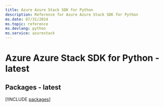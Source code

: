 ```yaml
---
title: Azure Azure Stack SDK for Python
description: Reference for Azure Azure Stack SDK for Python
ms.date: 07/31/2024
ms.topic: reference
ms.devlang: python
ms.service: azurestack
---
```

# Azure Azure Stack SDK for Python - latest
## Packages - latest
[!INCLUDE [packages](azure-stack-index.md)]